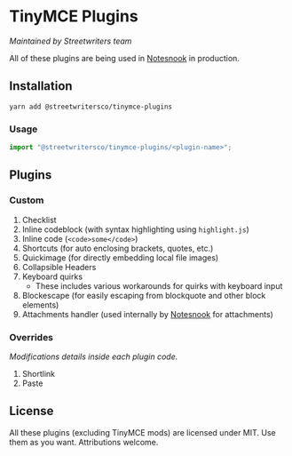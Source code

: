 # TinyMCE Plugins

_Maintained by Streetwriters team_

All of these plugins are being used in [Notesnook](https://notesnook.com/) in production.

## Installation

```
yarn add @streetwritersco/tinymce-plugins
```

### Usage

```jsx
import "@streetwritersco/tinymce-plugins/<plugin-name>";
```

## Plugins

### Custom

1. Checklist
2. Inline codeblock (with syntax highlighting using `highlight.js`)
3. Inline code (`<code>some</code>`)
4. Shortcuts (for auto enclosing brackets, quotes, etc.)
5. Quickimage (for directly embedding local file images)
6. Collapsible Headers
7. Keyboard quirks
   - These includes various workarounds for quirks with keyboard input
8. Blockescape (for easily escaping from blockquote and other block elements)
9. Attachments handler (used internally by [Notesnook](https://app.notesnook.com/) for attachments)

### Overrides

_Modifications details inside each plugin code._

1. Shortlink
2. Paste

## License

All these plugins (excluding TinyMCE mods) are licensed under MIT. Use them as you want. Attributions welcome.
